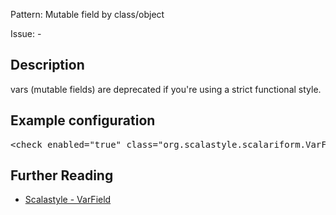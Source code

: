 Pattern: Mutable field by class/object

Issue: -

## Description

vars (mutable fields) are deprecated if you're using a strict functional style.

## Example configuration
<pre>&lt;check enabled=&quot;true&quot; class=&quot;org.scalastyle.scalariform.VarFieldChecker&quot; level=&quot;warning&quot;/&gt;</pre>
<a name="org_scalastyle_scalariform_VarLocalChecker" />

## Further Reading

* [Scalastyle - VarField](http://www.scalastyle.org/rules-1.0.0.html#org_scalastyle_scalariform_VarFieldChecker)